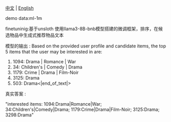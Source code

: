 [中文](README-zh.md)   |    [English](README.md)

demo data:ml-1m 

finetuninig:基于unsloth 使用llama3-8B-bnb模型搭建的微调框架，排序，在候选物品中生成式推荐物品文本

模型的输出
<Lora LLM output> :
Based on the provided user profile and candidate items, the top 5 items that the user may be interested in are:

1. 1094: Drama | Romance | War
2. 34: Children's | Comedy | Drama
3. 1179: Crime | Drama | Film-Noir
4. 3125: Drama
5. 503: Drama<|end_of_text|>


真实答案
<actual output>:

"interested items: 
1094:Drama|Romance|War;
34:Children's|Comedy|Drama;
1179:Crime|Drama|Film-Noir;
3125:Drama;
3298:Drama"